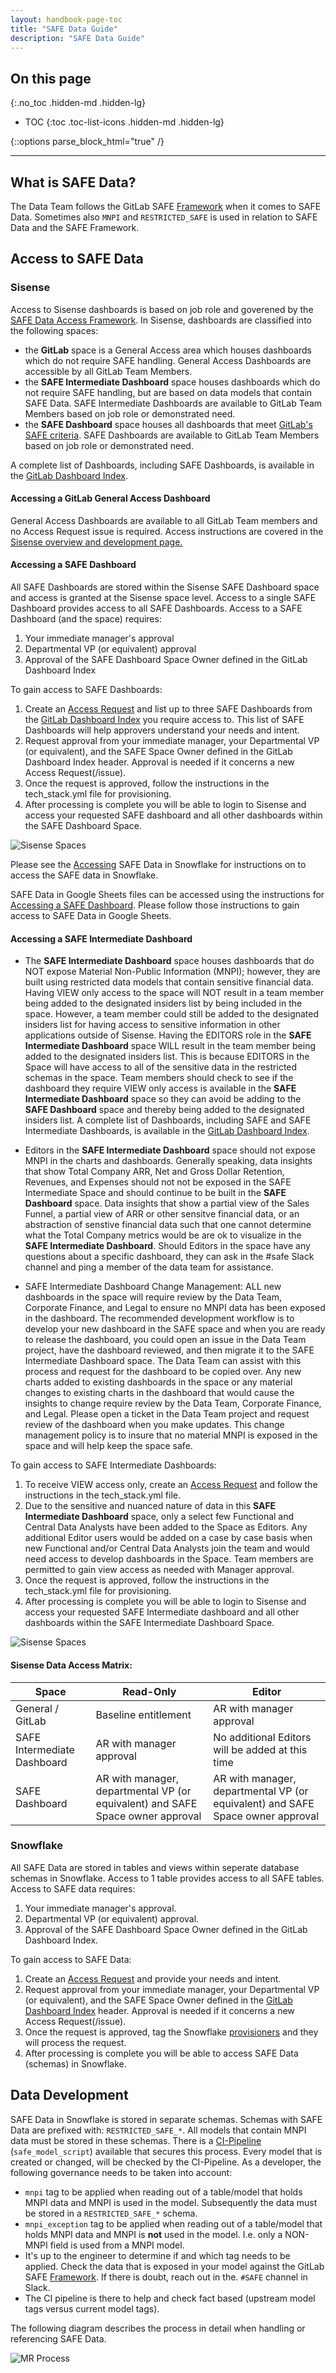 ```yaml
---
layout: handbook-page-toc
title: "SAFE Data Guide"
description: "SAFE Data Guide"
---
```


## On this page
{:.no_toc .hidden-md .hidden-lg}

- TOC
{:toc .toc-list-icons .hidden-md .hidden-lg}

{::options parse_block_html="true" /}

---

## What is SAFE Data?

The Data Team follows the GitLab SAFE [Framework](https://about.gitlab.com/handbook/legal/safe-framework/) when it comes to SAFE Data. Sometimes also `MNPI` and `RESTRICTED_SAFE` is used in relation to SAFE Data and the SAFE Framework. 

## Access to SAFE Data

### Sisense

Access to Sisense dashboards is based on job role and goverened by the [SAFE Data Access Framework](https://about.gitlab.com/handbook/legal/safe-framework/). In Sisense, dashboards are classified into the following spaces:
- the **GitLab** space is a General Access area which houses dashboards which do not require SAFE handling. General Access Dashboards are accessible by all GitLab Team Members.
- the **SAFE Intermediate Dashboard** space houses dashboards which do not require SAFE handling, but are based on data models that contain SAFE Data.  SAFE Intermediate Dashboards are available to GitLab Team Members based on job role or demonstrated need.
- the **SAFE Dashboard** space houses all dashboards that meet [GitLab's SAFE criteria](https://about.gitlab.com/handbook/legal/safe-framework/#safe-flowchart). SAFE Dashboards are available to GitLab Team Members based on job role or demonstrated need.

A complete list of Dashboards, including SAFE Dashboards, is available in the [GitLab Dashboard Index](https://app.periscopedata.com/app/gitlab/910238/GitLab-Dashboard-Index).

#### Accessing a GitLab General Access Dashboard

General Access Dashboards are available to all GitLab Team members and no Access Request issue is required. Access instructions are covered in the [Sisense overview and development page.](https://about.gitlab.com/handbook/business-technology/data-team/platform/periscope/#access)

#### Accessing a SAFE Dashboard

All SAFE Dashboards are stored within the Sisense SAFE Dashboard space and access is granted at the Sisense space level. Access to a single SAFE Dashboard provides access to all SAFE Dashboards. Access to a SAFE Dashboard (and the space) requires:
1. Your immediate manager's approval
2. Departmental VP (or equivalent) approval
3. Approval of the SAFE Dashboard Space Owner defined in the GitLab Dashboard Index

To gain access to SAFE Dashboards:

1. Create an [Access Request](https://gitlab.com/gitlab-com\team-member-epics/access-requests/-/issues\new?issuable_template=Individual_Bulk_Access_Request) and list up to three SAFE Dashboards from the [GitLab Dashboard Index](https://app.periscopedata.com/app/gitlab/910238/GitLab-Dashboard-Index) you require access to. This list of SAFE Dashboards will help approvers understand your needs and intent.
2. Request approval from your immediate manager, your Departmental VP (or equivalent), and the SAFE Space Owner defined in the GitLab Dashboard Index header. Approval is needed if it concerns a new Access Request(/issue). 
3. Once the request is approved, follow the instructions in the tech_stack.yml file for provisioning. 
4. After processing is complete you will be able to login to Sisense and access your requested SAFE dashboard and all other dashboards within the SAFE Dashboard Space.

![Sisense Spaces](sisense_spaces_singular.png)

Please see the [Accessing](/handbook/business-technology/data-team/platform/#warehouse-access) SAFE Data in Snowflake for instructions on to access the SAFE data in Snowflake.

SAFE Data in Google Sheets files can be accessed using the instructions for [Accessing a SAFE Dashboard](/handbook/business-technology/data-team/data-catalog/#accessing-a-safe-dashboard). Please follow those instructions to gain access to SAFE Data in Google Sheets. 

#### Accessing a SAFE Intermediate Dashboard

- The **SAFE Intermediate Dashboard** space houses dashboards that do NOT expose Material Non-Public Information (MNPI); however, they are built using restricted data models that contain sensitive financial data. Having VIEW only access to the space will NOT result in a team member being added to the designated insiders list by being included in the space. However, a team member could still be added to the designated insiders list for having access to sensitive information in other applications outside of Sisense. Having the EDITORS role in the **SAFE Intermediate Dashboard** space WILL result in the team member being added to the designated insiders list. This is because EDITORS in the Space will have access to all of the sensitive data in the restricted schemas in the space. Team members should check to see if the dashboard they require VIEW only access is available in the **SAFE Intermediate Dashboard** space so they can avoid be adding to the **SAFE Dashboard** space and thereby being added to the designated insiders list. A complete list of Dashboards, including SAFE and SAFE Intermediate Dashboards, is available in the [GitLab Dashboard Index](https://app.periscopedata.com/app/gitlab/910238/GitLab-Dashboard-Index).

- Editors in the **SAFE Intermediate Dashboard** space should not expose MNPI in the charts and dashboards. Generally speaking, data insights that show Total Company ARR, Net and Gross Dollar Retention, Revenues, and Expenses should not not be exposed in the SAFE Intermediate Space and should continue to be built in the **SAFE Dashboard** space. Data insights that show a partial view of the Sales Funnel, a partial view of ARR or other sensitve financial data, or an abstraction of senstive financial data such that one cannot determine what the Total Company metrics would be are ok to visualize in the **SAFE Intermediate Dashboard**. Should Editors in the space have any questions about a specific dashboard, they can ask in the #safe Slack channel and ping a member of the data team for assistance.

- SAFE Intermediate Dashboard Change Management: ALL new dashboards in the space will require review by the Data Team, Corporate Finance, and Legal to ensure no MNPI data has been exposed in the dashboard. The recommended development workflow is to develop your new dashboard in the SAFE space and when you are ready to release the dashboard, you could open an issue in the Data Team project, have the dashboard reviewed, and then migrate it to the SAFE Intermediate Dashboard space. The Data Team can assist with this process and request for the dashboard to be copied over. Any new charts added to existing dashboards in the space or any material changes to existing charts in the dashboard that would cause the insights to change require review by the Data Team, Corporate Finance, and Legal.  Please open a ticket in the Data Team project and request review of the dashboard when you make updates. This change management policy is to insure that no material MNPI is exposed in the space and will help keep the space safe.  

To gain access to SAFE Intermediate Dashboards:

1. To receive VIEW access only, create an [Access Request](https://gitlab.com/gitlab-com\team-member-epics/access-requests/-/issues\new?issuable_template=Individual_Bulk_Access_Request) and follow the instructions in the tech_stack.yml file.
2. Due to the sensitive and nuanced nature of data in this **SAFE Intermediate Dashboard** space, only a select few Functional and Central Data Analysts have been added to the Space as Editors. Any additional Editor users would be added on a case by case basis when new Functional and/or Central Data Analysts join the team and would need access to develop dashboards in the Space. Team members are permitted to gain view access as needed with Manager approval.
3. Once the request is approved, follow the instructions in the tech_stack.yml file for provisioning. 
4. After processing is complete you will be able to login to Sisense and access your requested SAFE Intermediate dashboard and all other dashboards within the SAFE Intermediate Dashboard Space.

![Sisense Spaces](safe_intermediate.png)

#### Sisense Data Access Matrix:

| Space | Read-Only | Editor |
| ----- | --------- | ------ |
| General / GitLab | Baseline entitlement | AR with manager approval |
| SAFE Intermediate Dashboard | AR with manager approval | No additional Editors will be added at this time | 
| SAFE Dashboard | AR with manager, departmental VP (or equivalent) and SAFE Space owner approval | AR with manager, departmental VP (or equivalent) and SAFE Space owner approval |

### Snowflake

All SAFE Data are stored in tables and views within seperate database schemas in Snowflake. Access to 1 table provides access to all SAFE tables. Access to SAFE data requires:

1. Your immediate manager's approval.
2. Departmental VP (or equivalent) approval.
3. Approval of the SAFE Dashboard Space Owner defined in the GitLab Dashboard Index.

To gain access to SAFE Data:

1. Create an [Access Request](https://gitlab.com/gitlab-com\team-member-epics/access-requests/-/issues\new?issuable_template=Individual_Bulk_Access_Request) and provide your needs and intent.
2. Request approval from your immediate manager, your Departmental VP (or equivalent), and the SAFE Space Owner defined in the [GitLab Dashboard Index](https://app.periscopedata.com/app/gitlab/910238/GitLab-Dashboard-Index) header. Approval is needed if it concerns a new Access Request(/issue). 
3. Once the request is approved, tag the Snowflake [provisioners](https://gitlab.com/gitlab-com/www-gitlab-com/-/blob/master/data/tech_stack.yml) and they will process the request.
4. After processing is complete you will be able to access SAFE Data (schemas) in Snowflake.

## Data Development

SAFE Data in Snowflake is stored in separate schemas. Schemas with SAFE Data are prefixed with: `RESTRICTED_SAFE_*`. All models that contain MNPI data must be stored in these schemas. There is a [CI-Pipeline](handbook/business-technology/data-team/platform/ci-jobs/#safe_model_script) (`safe_model_script`) available that secures this process. Every model that is created or changed, will be checked by the CI-Pipeline. As a developer, the following governance needs to be taken into account:
 
- `mnpi` tag to be applied when reading out of a table/model that holds MNPI data and MNPI is used in the model. Subsequently the data must be stored in a `RESTRICTED_SAFE_*` schema.
- `mnpi_exception` tag to be applied when reading out of a table/model that holds MNPI data and MNPI is **not** used in the model. I.e. only a NON-MNPI field is used from a MNPI model. 
- It's up to the engineer to determine if and which tag needs to be applied. Check the data that is exposed in your model against the GitLab SAFE [Framework](https://about.gitlab.com/handbook/legal/safe-framework/). If there is doubt, reach out in the. `#SAFE` channel in Slack.
- The CI pipeline is there to help and check fact based (upstream model tags versus current model tags).

The following diagram describes the process in detail when handling or referencing SAFE Data.

![MR Process](mnpi_dbt_models.png)